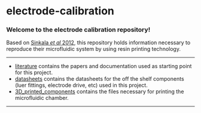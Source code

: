# electrode-calibration

### Welcome to the electrode calibration repository!

Based on [Sinkala _et al_ 2012](https://github.com/Sussex-Neuroscience/electrode-calibration/blob/master/literature/Sinkala%20et%20al.%20-%202012%20-%20Electrode%20calibration%20with%20a%20microfluidic%20flow%20cell%20for%20fast-scan%20cyclic%20voltammetry.pdf), this repository holds information necessary to reproduce their microfluidic system by using resin printing technology.


---

- [literature](literature) contains the papers and documentation used as starting point for this project.  
- [datasheets](datasheets) contains the datasheets for the off the shelf components (luer fittings, electrode drive, etc) used in this project.  
- [3D_printed_components](3D_printed_components) contains the files necessary for printing the microfluidic chamber.
---
